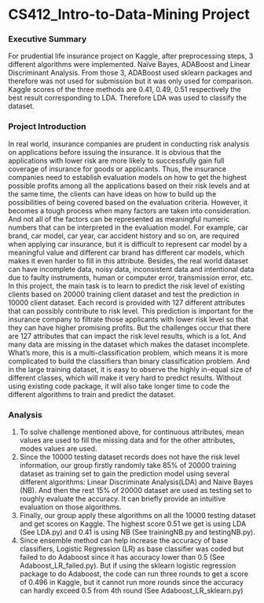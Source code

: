 # CS412_Intro-to-Data-Mining Project


### Executive Summary
For prudential life insurance project on Kaggle, after preprocessing steps, 3 different algorithms were implemented. Naïve Bayes, ADABoost and Linear Discriminant Analysis. From those 3, ADABoost used sklearn packages and therefore was not used for submission but it was only used for comparison. Kaggle scores of the three methods are 0.41, 0.49, 0.51 respectively the best result corresponding to LDA. Therefore LDA was used to classify the dataset.

### Project Introduction
In real world, insurance companies are prudent in conducting risk analysis on applications before issuing the insurance. It is obvious that the applications with lower risk are more likely to successfully gain full coverage of insurance for goods or applicants. Thus, the insurance companies need to establish evaluation models on how to get the highest possible profits among all the applications based on their risk levels and at the same time, the clients can have ideas on how to build up the possibilities of being covered based on the evaluation criteria.
However, it becomes a tough process when many factors are taken into consideration. And not all of the factors can be represented as meaningful numeric numbers that can be interpreted in the evaluation model. For example, car brand, car model, car year, car accident history and so on, are required when applying car insurance, but it is difficult to represent car model by a meaningful value and different car brand has different car models, which makes it even harder to fill in this attribute. Besides, the real world dataset can have incomplete data, noisy data, inconsistent data and intentional data due to faulty instruments, human or computer error, transmission error, etc.
In this project, the main task is to learn to predict the risk level of existing clients based on 20000 training client dataset and test the prediction in 10000 client dataset. Each record is provided with 127 different attributes that can possibly contribute to risk level. This prediction is important for the insurance company to filtrate those applicants with lower risk level so that they can have higher promising profits. But the challenges occur that there are 127 attributes that can impact the risk level results, which is a lot. And many data are missing in the dataset which makes the dataset incomplete. What’s more, this is a multi-classification problem, which means it is more complicated to build the classifiers than binary classification problem. And in the large training dataset, it is easy to observe the highly in-equal size of different classes, which will make it very hard to predict results. Without using existing code package, it will also take longer time to code the different algorithms to train and predict the dataset.

### Analysis
1. To solve challenge mentioned above, for continuous attributes, mean values are used to fill the missing data and for the other attributes, modes values are used.
2. Since the 10000 testing dataset records does not have the risk level information, our group firstly randomly take 85% of 20000 training dataset as training set to gain the prediction model using several different algorithms: Linear Discriminate Analysis(LDA) and Naive Bayes (NB). And then the rest 15% of 20000 dataset are used as testing set to roughly evaluate the accuracy. It can briefly provide an intuitive evaluation on those algorithms.
3. Finally, our group apply these algorithms on all the 10000 testing dataset and get scores on Kaggle. The highest score 0.51 we get is using LDA (See LDA.py) and 0.41 is using NB (See trainingNB.py and testingNB.py).
4. Since ensemble method can help increase the accuracy of base classifiers, Logistic Regression (LR) as base classifier was coded but failed to do Adaboost since it has accuracy lower than 0.5 (See Adaboost_LR_failed.py). But if using the sklearn logistic regression package to do Adaboost, the code can run three rounds to get a score of 0.496 in Kaggle, but it cannot run more rounds since the accuracy can hardly exceed 0.5 from 4th round (See Adaboost_LR_sklearn.py)
